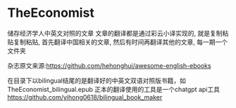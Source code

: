 # TheEconomist
储存经济学人中英文对照的文章
文章的翻译都是通过彩云小译实现的, 就是复制粘贴复制粘贴,
首先翻译中国相关的文章, 然后有时间再翻译其他的文章, 每一期一个文件夹

杂志原文来源:https://github.com/hehonghui/awesome-english-ebooks 

在目录下以bilingual结尾的是翻译好的中英文双语对照版书籍，如TheEconomist_bilingual.epub
正本的翻译使用的工具是一个chatgpt api工具 https://github.com/yihong0618/bilingual_book_maker
